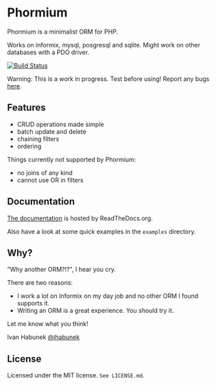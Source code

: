 Phormium
========
Phormium is a minimalist ORM for PHP.

Works on informix, mysql, posgresql and sqlite. Might work on other databases
with a PDO driver.

[![Build Status](https://travis-ci.org/ihabunek/phormium.png)](https://travis-ci.org/ihabunek/phormium)

Warning: This is a work in progress. Test before using! Report any bugs
[here](https://github.com/ihabunek/phormium/issues).

Features
--------

* CRUD operations made simple
* batch update and delete
* chaining filters
* ordering

Things currently not supported by Phormium:

* no joins of any kind
* cannot use OR in filters

Documentation
-------------

[The documentation]() is hosted by ReadTheDocs.org.

Also have a look at some quick examples in the `examples` directory.

Why?
----

"Why another ORM?!?", I hear you cry.

There are two reasons:

* I work a lot on Informix on my day job and no other ORM I found supports it.
* Writing an ORM is a great experience. You should try it.

Let me know what you think!

Ivan Habunek [@ihabunek](http://twitter.com/ihabunek)

License
-------
Licensed under the MIT license. `See LICENSE.md`.
